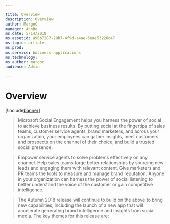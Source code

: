 ```yaml
---

title: Overview
description: Overview
author: MargoC
manager: AnnBe
ms.date: 5/14/2018
ms.assetid: a96b7287-28b7-4f9d-a4ae-5eae53226d47
ms.topic: article
ms.prod: 
ms.service: business-applications
ms.technology: 
ms.author: margoc
audience: Admin

---
```

#  Overview




[!include[banner](../../../../includes/banner.md)]

>   Microsoft Social Engagement helps you harness the power of social to achieve
>   business results. By putting social at the fingertips of sales teams,
>   customer service agents, brand marketers, and across your organization, your
>   employees can gather insights, meet customers and prospects on the channel
>   of their choice, and build a trusted social presence.

>   Empower service agents to solve problems effectively on any channel. Help
>   sales teams forge better relationships by sourcing new leads and engaging
>   them with relevant content. Give marketers and PR teams the tools to measure
>   and manage brand reputation. Anyone in your organization can harness the
>   power of social listening to better understand the voice of the customer or
>   gain competitive intelligence.

>   The Autumn 2018 release will continue to build on the above to bring new
>   capabilities, including the launch of a new app that will accelerate
>   generating brand intelligence and insights from social media. The key themes
>   for this release are:
